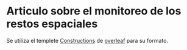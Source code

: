 # Articulo sobre el monitoreo de los restos espaciales 

Se utiliza el templete [Constructions](constructions.journals.hhu.de/) de [overleaf](https://www.overleaf.com/read/gvfsdkhrcsjg) para su formato.

